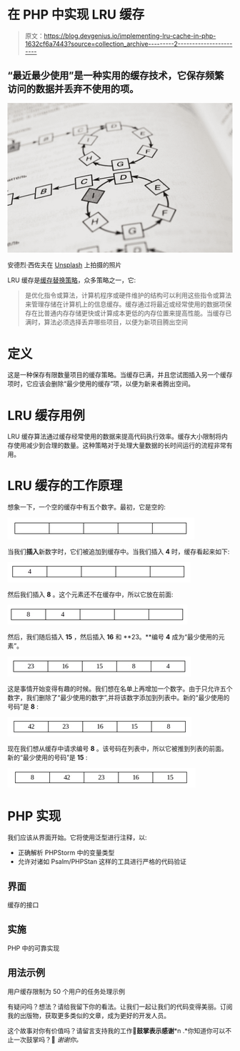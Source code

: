 # 在 PHP 中实现 LRU 缓存

> 原文：<https://blog.devgenius.io/implementing-lru-cache-in-php-1632cf6a7443?source=collection_archive---------2----------------------->

## “最近最少使用”是一种实用的缓存技术，它保存频繁访问的数据并丢弃不使用的项。

![](img/e240dbce8103c8767fa42bb9721fcc78.png)

安德烈·西佐夫在 [Unsplash](https://unsplash.com?utm_source=medium&utm_medium=referral) 上拍摄的照片

LRU 缓存是[缓存替换策略](https://en.wikipedia.org/wiki/Cache_replacement_policies#Least_recently_used_(LRU))，众多策略之一，它:

> 是优化指令或算法，计算机程序或硬件维护的结构可以利用这些指令或算法来管理存储在计算机上的信息缓存。缓存通过将最近或经常使用的数据项保存在比普通内存存储更快或计算成本更低的内存位置来提高性能。当缓存已满时，算法必须选择丢弃哪些项目，以便为新项目腾出空间

# 定义

这是一种保存有限数量项目的缓存策略。当缓存已满，并且您试图插入另一个缓存项时，它应该会删除“最少使用的缓存”项，以便为新来者腾出空间。

# LRU 缓存用例

LRU 缓存算法通过缓存经常使用的数据来提高代码执行效率。缓存大小限制将内存使用减少到合理的数量。这种策略对于处理大量数据的长时间运行的流程非常有用。

# LRU 缓存的工作原理

想象一下，一个空的缓存中有五个数字。最初，它是空的:

![](img/dfabf2a3d91b5fc95d27b0769dc2f17e.png)

当我们**插入**新数字时，它们被追加到缓存中。当我们插入 **4** 时，缓存看起来如下:

![](img/924d28a086cb326dd1e6adc9a74ce701.png)

然后我们插入 **8** 。这个元素还不在缓存中，所以它放在前面:

![](img/ff84a6ef09245fe17e976378fb1f421b.png)

然后，我们随后插入 **15** ，然后插入 **16** 和 **23。**编号 **4** 成为“最少使用的元素”。

![](img/c91d06f8cda3a93e2e7b275f4e046ecc.png)

这是事情开始变得有趣的时候。我们想在名单上再增加一个数字。由于只允许五个数字，我们删除了“最少使用的数字”,并将该数字添加到列表中。新的“最少使用的号码”是 **8** :

![](img/da5e38496b42f0ab981320370c09d485.png)

现在我们想从缓存中请求编号 **8** 。该号码在列表中，所以它被推到列表的前面。新的“最少使用的号码”是 **15** :

![](img/12fe416e8161088678b16d62bf92bbcf.png)

# PHP 实现

我们应该从界面开始。它将使用泛型进行注释，以:

*   正确解析 PHPStorm 中的变量类型
*   允许对诸如 Psalm/PHPStan 这样的工具进行严格的代码验证

## 界面

缓存的接口

## 实施

PHP 中的可靠实现

## 用法示例

用户缓存限制为 50 个用户的任务处理示例

有疑问吗？想法？请给我留下你的看法。让我们一起让我们的代码变得美丽。订阅我的出版物，获取更多类似的文章，成为更好的开发人员。

这个故事对你有价值吗？请留言支持我的工作👏**鼓掌表示感谢***n .*你知道你可以不止一次鼓掌吗？🥰 *谢谢你。*
